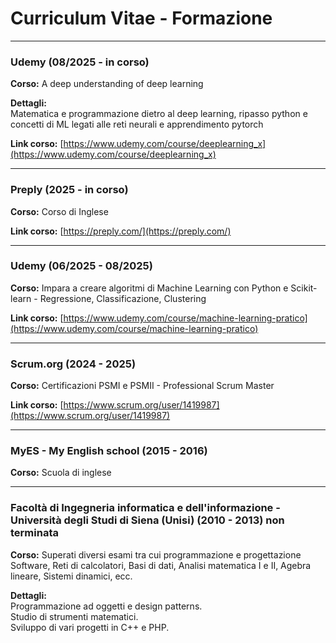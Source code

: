# Curriculum Vitae - Formazione

---

### Udemy (08/2025 - in corso)  
**Corso:** A deep understanding of deep learning  

**Dettagli:**  
Matematica e programmazione dietro al deep learning, ripasso python e concetti di ML legati alle reti neurali e apprendimento pytorch  

**Link corso:** [https://www.udemy.com/course/deeplearning_x](https://www.udemy.com/course/deeplearning_x)

---

### Preply (2025 - in corso)  
**Corso:** Corso di Inglese  

**Link corso:** [https://preply.com/](https://preply.com/)

---

### Udemy (06/2025 - 08/2025)  
**Corso:** Impara a creare algoritmi di Machine Learning con Python e Scikit-learn - Regressione, Classificazione, Clustering  

**Link corso:** [https://www.udemy.com/course/machine-learning-pratico](https://www.udemy.com/course/machine-learning-pratico)

---

### Scrum.org (2024 - 2025)  
**Corso:** Certificazioni PSMI e PSMII - Professional Scrum Master  

**Link corso:** [https://www.scrum.org/user/1419987](https://www.scrum.org/user/1419987)

---

### MyES - My English school (2015 - 2016)  
**Corso:** Scuola di inglese  

---

### Facoltà di Ingegneria informatica e dell'informazione - Università degli Studi di Siena (Unisi) (2010 - 2013) non terminata
**Corso:** Superati diversi esami tra cui programmazione e progettazione Software, Reti di calcolatori, Basi di dati, Analisi matematica I e II, Agebra lineare, Sistemi dinamici, ecc.  

**Dettagli:**  
Programmazione ad oggetti e design patterns.  
Studio di strumenti matematici.  
Sviluppo di vari progetti in C++ e PHP.
